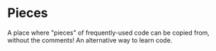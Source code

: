 Pieces
======

A place where "pieces" of frequently-used code can be copied from, without the comments! An alternative way to learn code.
